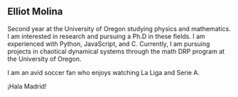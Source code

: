 ## Elliot Molina

<!--
**elliotm24/elliotm24** is a ✨ _special_ ✨ repository because its `README.md` (this file) appears on your GitHub profile.

Here are some ideas to get you started:

- 🔭 I’m currently working on ...
- 🌱 I’m currently learning ...
- 👯 I’m looking to collaborate on ...
- 🤔 I’m looking for help with ...
- 💬 Ask me about ...
- 📫 How to reach me: ...
- 😄 Pronouns: ...
- ⚡ Fun fact: ...
-->
Second year at the University of Oregon studying physics and mathematics. I am interested in research and pursuing a Ph.D in these fields. I am experienced with Python, JavaScript, and C. Currently, I am pursuing projects in chaotical dynamical systems through the math DRP program at the University of Oregon.

I am an avid soccer fan who enjoys watching La Liga and Serie A.

¡Hala Madrid!


